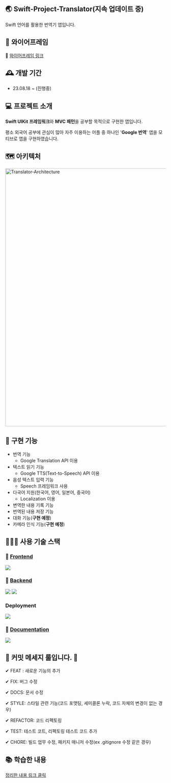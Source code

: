## 🌏 Swift-Project-Translator(지속 업데이트 중)

Swift 언어를 활용한 번역기 앱입니다.

## 🎨 와이어프레임

🔗 [와이어프레임 링크](https://www.figma.com/file/cl712CEZg2TRcQtBqoZaBA/Translator?type=design&node-id=6%3A24&mode=dev)<br>

## 🕰️ 개발 기간

- 23.08.18 ~ (진행중)

## 💻 프로젝트 소개

**Swift UIKit 프레임워크**와 **MVC 패턴**을 공부할 목적으로 구현한 앱입니다.

평소 외국어 공부에 관심이 많아 자주 이용하는 어플 중 하나인 '**Google 번역**' 앱을 모티브로 앱을 구현하였습니다.

## 🗺️ 아키텍처

<img width="810" alt="Translator-Architecture" src="https://github.com/constdreamcoder/Translator-swift/assets/95998675/41b998c1-1b43-49a0-a63e-81eb8253e58e">

## 📌 구현 기능

- 번역 기능
  - Google Translation API 이용
- 텍스트 읽기 기능
  - Google TTS(Text-to-Speech) API 이용
- 음성 텍스트 입력 기능
  - Speech 프레임워크 사용
- 다국어 지원(한국어, 영어, 일본어, 중국어)
  - Localization 이용
- 변역한 내용 기록 기능
- 번역된 내용 저장 기능
- 대화 기능(**구현 예정**)
- 카메라 인식 기능(**구현 예정**)

## 👨‍👧‍👧 사용 기술 스택

### 🔗 [Frontend](https://github.com/constdreamcoder/Translator-swift)

<div align='left'>
  <img src="https://img.shields.io/badge/swift-e8e8e8?style=for-the-badge&logo=swift&logoColor=F05138">
</div>

### 🔗 [Backend](https://github.com/constdreamcoder/translator-backend)

<div align='left'>
  <img src="https://img.shields.io/badge/node.js-339933?style=for-the-badge&logo=Node.js&logoColor=white">
  <img src="https://img.shields.io/badge/express-blue?style=for-the-badge&logo=express&logoColor=000000">
</div>

### Deployment

<div align='left'>
  <img src="https://img.shields.io/badge/google cloud-4285F4?style=for-the-badge&logo=googlecloud&logoColor=white">
</div>

### 🔗 [Documentation](https://translatelanguage.shop/api-docs/)

<div align='left'>
  <img src="https://img.shields.io/badge/swagger-85EA2D?style=for-the-badge&logo=swagger&logoColor=FFFFFF">
</div>

## 📌 커밋 메세지 룰입니다. 📌

✔ FEAT : 새로운 기능의 추가

✔ FIX: 버그 수정

✔ DOCS: 문서 수정

✔ STYLE: 스타일 관련 기능(코드 포맷팅, 세미콜론 누락, 코드 자체의 변경이 없는 경우)

✔ REFACTOR: 코드 리펙토링

✔ TEST: 테스트 코트, 리펙토링 테스트 코드 추가

✔ CHORE: 빌드 업무 수정, 패키지 매니저 수정(ex .gitignore 수정 같은 경우)

## 📚 학습한 내용

[정리한 내용 링크 클릭](https://app.gitbook.com/o/LnqPtwg5Deq8SfvlVnEm/s/H6UTy35PLEKIcKro42Lr/translator/translator-1-immutable-decoding)
